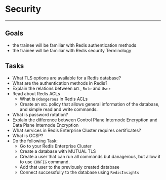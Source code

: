 # Security
---
## Goals
* the trainee will be familiar with Redis authentication methods
* the trainee will be familiar with Redis security Terminology

## Tasks
* What TLS options are available for a Redis database?
* What are the authentication methods in Redis?
* Explain the relations between `ACL`, `Role` and `User`
* Read about Redis ACLs
  * What is `@dangerous` in Redis ACLs
  * Create an `ACL` policy that allows general information of the database, and simple read and write commands.
* What is password rotation?
* Explain the difference between Control Plane Internode Encryption and Data Plane Internode Encryption
* What services in Redis Enterprise Cluster requires certificates?
* What is OCSP?
* Do the following Task:
  * Go to your Redis Enterprise Cluster
  * Create a database with MUTUAL TLS
  * Create a user that can run all commands but danagerous, but allow it to use `CONFIG` command.
  * Add that user to the previously created database
  * Connect successfully to the database using `RedisInsights`
